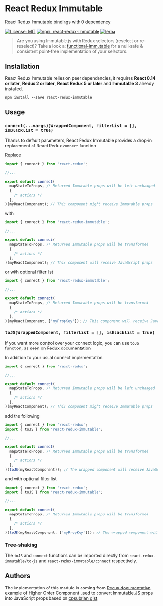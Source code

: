 # React Redux Immutable

React Redux Immutable bindings with 0 dependency

[![License: MIT](https://img.shields.io/badge/License-MIT-brightgreen.svg?style=flat)](https://opensource.org/licenses/MIT) [![npm: react-redux-immutable](https://img.shields.io/npm/v/react-redux-immutable.svg?style=flat)](https://www.npmjs.com/package/react-redux-immutable) [![lerna](https://img.shields.io/badge/maintained%20with-lerna-cc00ff.svg?style-flat)](https://lernajs.io/)

> Are you using Immutable.js with Redux selectors (reselect or re-reselect)? Take a look at [functional-immutable](https://github.com/poksme/functional-immutable) for a null-safe & consistent point-free implementation of your selectors.

## Installation

React Redux Immutable relies on peer dependencies, it requires **React 0.14 or later**, **Redux 2 or later**, **React Redux 5 or later** and **Immutable 3** already installed.

```
npm install --save react-redux-immutable
```

## Usage

### `connect(...vargs)(WrappedComponent, filterList = [], isBlacklist = true)`

Thanks to default parameters, React Redux Immutable provides a drop-in replacement of React Redux `connect` function.

Replace

```javascript
import { connect } from 'react-redux';

//...

export default connect(
  mapStateToProps, // Returned Immutable props will be left unchanged
  {
    /* actions */
  },
)(myReactComponent); // This component might receive Immutable props
```

with

```javascript
import { connect } from 'react-redux-immutable';

//...

export default connect(
  mapStateToProps, // Returned Immutable props will be transformed
  {
    /* actions */
  },
)(myReactComponent); // This component will receive JavaScript props
```

or with optional filter list

```javascript
import { connect } from 'react-redux-immutable';

//...

export default connect(
  mapStateToProps, // Returned Immutable props will be transformed
  {
    /* actions */
  },
)(myReactComponent, ['myPropKey']); // This component will receive JavaScript props
```

### `toJS(WrappedComponent, filterList = [], isBlacklist = true)`

If you want more control over your connect logic, you can use `toJS` function, as seen on [Redux documentation](https://redux.js.org/recipes/usingimmutablejs#what-are-some-opinionated-best-practices-for-using-immutable-js-with-redux)

In addition to your usual connect implementation

```javascript
import { connect } from 'react-redux';

//...

export default connect(
  mapStateToProps, // Returned Immutable props will be left unchanged
  {
    /* actions */
  },
)(myReactComponent); // This component might receive Immutable props
```

add the following

```javascript
import { connect } from 'react-redux';
import { toJS } from 'react-redux-immutable';

//...

export default connect(
  mapStateToProps, // Returned Immutable props will be transformed
  {
    /* actions */
  },
)(toJS(myReactComponent)); // The wrapped component will receive JavaScript props
```

and with optional filter list

```javascript
import { connect } from 'react-redux';
import { toJS } from 'react-redux-immutable';

//...

export default connect(
  mapStateToProps, // Returned Immutable props will be transformed
  {
    /* actions */
  },
)(toJS(myReactComponent, ['myPropKey'])); // The wrapped component will receive JavaScript props
```

### Tree-shaking

The `toJS` and `connect` functions can be imported directly from `react-redux-immutable/to-js` and `react-redux-immutable/connect` respectively.

## Authors

The implementation of this module is coming from [Redux documentation](https://redux.js.org/recipes/usingimmutablejs#what-are-some-opinionated-best-practices-for-using-immutable-js-with-redux) example of Higher Order Component used to convert Immutable.JS props into JavaScript props based on [cpsubrian gist](https://gist.github.com/cpsubrian/79e97b6116ab68bd189eb4917203242c#file-tojs-js).

